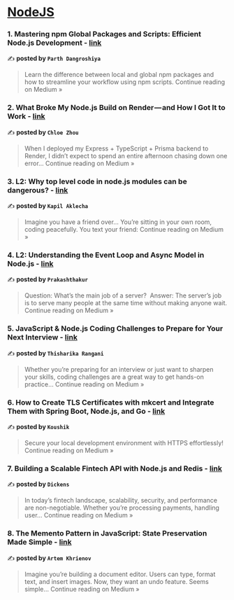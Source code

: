 
<h1><a href=https://medium.com/tag/nodejs/recommended target="_blank" rel="noopener noreferrer">NodeJS</a></h1>
<h3>1. Mastering npm Global Packages and Scripts: Efficient Node.js Development - <a href="https://medium.com/@parthdangroshiya/mastering-npm-global-packages-and-scripts-efficient-node-js-development-ec0d94cda8fc?source=rss------nodejs-5" target="_blank" rel="noopener noreferrer">link</a></h3>

✍️ **posted by `Parth Dangroshiya`**

<blockquote>Learn the difference between local and global npm packages and how to streamline your workflow using npm scripts.
Continue reading on Medium »</blockquote>

<h3>2. What Broke My Node.js Build on Render — and How I Got It to Work - <a href="https://medium.com/@czhoudev/what-broke-my-node-js-build-on-render-and-how-i-got-it-to-work-6aafc37dd38e?source=rss------nodejs-5" target="_blank" rel="noopener noreferrer">link</a></h3>

✍️ **posted by `Chloe Zhou`**

<blockquote>When I deployed my Express + TypeScript + Prisma backend to Render, I didn’t expect to spend an entire afternoon chasing down one error…
Continue reading on Medium »</blockquote>

<h3>3. L2: Why top level code in node.js modules can be dangerous? - <a href="https://medium.com/@kapil2aklecha/why-top-level-code-in-node-js-modules-can-be-dangerous-2e92ef585f8d?source=rss------nodejs-5" target="_blank" rel="noopener noreferrer">link</a></h3>

✍️ **posted by `Kapil Aklecha`**

<blockquote>Imagine you have a friend over…
You’re sitting in your own room, coding peacefully.
You text your friend:
Continue reading on Medium »</blockquote>

<h3>4. L2: Understanding the Event Loop and Async Model in Node.js - <a href="https://medium.com/@prakashthakur0706/l2-understanding-the-event-loop-and-async-model-in-node-js-eb697d7d6e7c?source=rss------nodejs-5" target="_blank" rel="noopener noreferrer">link</a></h3>

✍️ **posted by `Prakashthakur`**

<blockquote>Question: What’s the main job of a server?
 Answer: The server’s job is to serve many people at the same time without making anyone wait.
Continue reading on Medium »</blockquote>

<h3>5. JavaScript & Node.js Coding Challenges to Prepare for Your Next Interview - <a href="https://medium.com/@uyanhewagetr/javascript-node-js-coding-challenges-to-prepare-for-your-next-interview-15b672576978?source=rss------nodejs-5" target="_blank" rel="noopener noreferrer">link</a></h3>

✍️ **posted by `Thisharika Rangani`**

<blockquote>Whether you’re preparing for an interview or just want to sharpen your skills, coding challenges are a great way to get hands-on practice…
Continue reading on Medium »</blockquote>

<h3>6. How to Create TLS Certificates with mkcert and Integrate Them with Spring Boot, Node.js, and Go - <a href="https://medium.com/@dasbabai2017/how-to-create-tls-certificates-with-mkcert-and-integrate-them-with-spring-boot-node-js-and-go-ea3848f72341?source=rss------nodejs-5" target="_blank" rel="noopener noreferrer">link</a></h3>

✍️ **posted by `Koushik`**

<blockquote>Secure your local development environment with HTTPS effortlessly!
Continue reading on Medium »</blockquote>

<h3>7. Building a Scalable Fintech API with Node.js and Redis - <a href="https://medium.com/@dickensjuma13/building-a-scalable-fintech-api-with-node-js-and-redis-b6d489e2c5a7?source=rss------nodejs-5" target="_blank" rel="noopener noreferrer">link</a></h3>

✍️ **posted by `Dickens`**

<blockquote>In today’s fintech landscape, scalability, security, and performance are non-negotiable. Whether you’re processing payments, handling user…
Continue reading on Medium »</blockquote>

<h3>8. The Memento Pattern in JavaScript: State Preservation Made Simple - <a href="https://medium.com/@artemkhrenov/the-memento-pattern-in-javascript-state-preservation-made-simple-9ef1e7705651?source=rss------nodejs-5" target="_blank" rel="noopener noreferrer">link</a></h3>

✍️ **posted by `Artem Khrienov`**

<blockquote>Imagine you’re building a document editor. Users can type, format text, and insert images. Now, they want an undo feature. Seems simple…
Continue reading on Medium »</blockquote>

